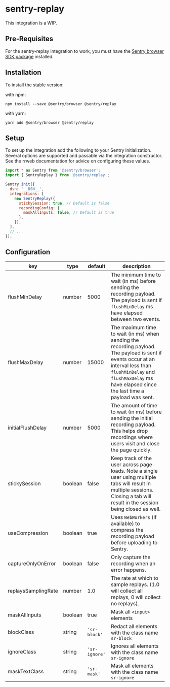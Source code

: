 # sentry-replay

This integration is a WIP.

## Pre-Requisites

For the sentry-replay integration to work, you must have the [Sentry browser SDK package](https://www.npmjs.com/package/@sentry/browser) installed.

## Installation

To install the stable version:

with npm:

```shell
npm install --save @sentry/browser @sentry/replay
```

with yarn:

```shell
yarn add @sentry/browser @sentry/replay
```

## Setup

To set up the integration add the following to your Sentry initialization. Several options are supported and passable via the integration constructor.
See the rrweb documentation for advice on configuring these values.


```javascript
import * as Sentry from '@sentry/browser';
import { SentryReplay } from '@sentry/replay';

Sentry.init({
  dsn: '__DSN__',
  integrations: [
    new SentryReplay({
      stickySession: true, // Default is false
      recordingConfig: {
        maskAllInputs: false, // Default is true
      },
    }),
  ],
  // ...
});
```


## Configuration

| key | type | default | description |
| --- | ---- | ------- | ----------- |
| flushMinDelay | number | 5000 | The minimum time to wait (in ms) before sending the recording payload. The payload is sent if `flushMinDelay` ms have elapsed between two events. |
| flushMaxDelay | number | 15000 | The maximum time to wait (in ms) when sending the recording payload. The payload is sent if events occur at an interval less than `flushMinDelay` and `flushMaxDelay` ms have elapsed since the last time a payload was sent. |
| initialFlushDelay | number | 5000 | The amount of time to wait (in ms) before sending the initial recording payload. This helps drop recordings where users visit and close the page quickly. |
| stickySession | boolean | false | Keep track of the user across page loads. Note a single user using multiple tabs will result in multiple sessions. Closing a tab will result in the session being closed as well. |
| useCompression | boolean | true | Uses `WebWorkers` (if available) to compress the recording payload before uploading to Sentry. |
| captureOnlyOnError | boolean | false | Only capture the recording when an error happens. |
| replaysSamplingRate | number | 1.0 | The rate at which to sample replays. (1.0 will collect all replays, 0 will collect no replays). |
| maskAllInputs | boolean | true | Mask all `<input>` elements |
| blockClass | string | `'sr-block'` | Redact all elements with the class name `sr-block` |
| ignoreClass | string | `'sr-ignore'` | Ignores all elements with the class name `sr-ignore` |
| maskTextClass | string | `'sr-mask'` | Mask all elements with the class name `sr-ignore` |

